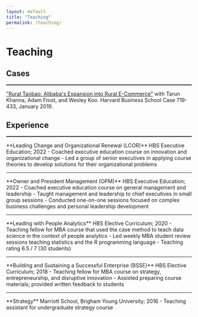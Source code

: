 ```yaml
---
layout: default
title: "Teaching"
permalink: /teaching/
---
```


# Teaching
## Cases
<hr style="border:1px solid gray">  
<a href="https://store.hbr.org/product/rural-taobao-alibaba-s-expansion-into-rural-e-commerce/719433?sku=719433-PDF-ENG" target="_blank">"Rural Taobao: Alibaba's Expansion into Rural E-Commerce"</a> with Tarun Khanna, Adam Frost, and Wesley Koo. Harvard Business School Case 719-433, January 2019.

## Experience
<hr style="border:1px solid gray">  
**Leading Change and Organizational Renewal (LCOR)**  
HBS Executive Education; 2022
  - Coached executive education course on innovation and organizational change
  - Led a group of senior executives in applying course theories to develop solutions for their organizational problems  
<hr style="border:none;height:1px;">    
**Owner and President Management (OPM)**  
HBS Executive Education; 2022
  - Coached executive education course on general management and leadership
  - Taught management and leadership to chief executives in small group sessions
  - Conducted one-on-one sessions focused on complex business challenges and personal leadership development 
<hr style="border:none;height:1px;">    
**Leading with People Analytics**  
HBS Elective Curriculum; 2020
  - Teaching fellow for MBA course that used the case method to teach data science in the context of people analytics
  - Led weekly MBA student review sessions teaching statistics and the R programming language
  - Teaching rating 6.5 / 7 (30 students)  
<hr style="border:none;height:1px;">    
**Building and Sustaining a Successful Enterprise (BSSE)**  
HBS Elective Curriculum; 2018
  - Teaching fellow for MBA course on strategy, entrepreneurship, and disruptive innovation
  - Assisted preparing course materials; provided written feedback to students  
<hr style="border:none;height:1px;">  
**Strategy**  
Marriott School, Brigham Young University; 2016
  - Teaching assistant for undergraduate strategy course
  
